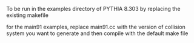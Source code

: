 To be run in the examples directory of PYTHIA 8.303 by replacing the existing makefile

for the main91 examples, replace main91.cc with the version of collision system you want to generate and then compile with the default make file
